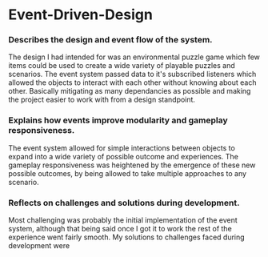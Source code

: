 # Event-Driven-Design

### Describes the design and event flow of the system.

The design I had intended for was an environmental puzzle game which few items could be used to create a wide variety of playable puzzles and scenarios.  The event system passed data to it's subscribed listeners which allowed the objects to interact with each other without knowing about each other.  Basically mitigating as many dependancies as possible and making the project easier to work with from a design standpoint.

### Explains how events improve modularity and gameplay responsiveness.

The event system allowed for simple interactions between objects to expand into a wide variety of possible outcome and experiences.   The gameplay responsiveness was heightened by the emergence of these new possible outcomes, by being allowed to take multiple approaches to any scenario.

### Reflects on challenges and solutions during development.

Most challenging was probably the initial implementation of the event system, although that being said once I got it to work the rest of the experience went fairly smooth.  My solutions to challenges faced during development were
